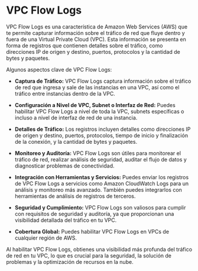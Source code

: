 # VPC Flow Logs

VPC Flow Logs es una característica de Amazon Web Services (AWS) que te permite capturar información sobre el tráfico de red que fluye dentro y fuera de una Virtual Private Cloud (VPC). Esta información se presenta en forma de registros que contienen detalles sobre el tráfico, como direcciones IP de origen y destino, puertos, protocolos y la cantidad de bytes y paquetes.

Algunos aspectos clave de VPC Flow Logs:

- **Captura de Tráfico:** VPC Flow Logs captura información sobre el tráfico de red que ingresa y sale de las instancias en una VPC, así como el tráfico entre instancias dentro de la VPC.

- **Configuración a Nivel de VPC, Subnet o Interfaz de Red:** Puedes habilitar VPC Flow Logs a nivel de toda la VPC, subnets específicas o incluso a nivel de interfaz de red de una instancia.

- **Detalles de Tráfico:** Los registros incluyen detalles como direcciones IP de origen y destino, puertos, protocolos, tiempo de inicio y finalización de la conexión, y la cantidad de bytes y paquetes.

- **Monitoreo y Auditoría:** VPC Flow Logs son útiles para monitorear el tráfico de red, realizar análisis de seguridad, auditar el flujo de datos y diagnosticar problemas de conectividad.

- **Integración con Herramientas y Servicios:** Puedes enviar los registros de VPC Flow Logs a servicios como Amazon CloudWatch Logs para un análisis y monitoreo más avanzado. También puedes integrarlos con herramientas de análisis de registros de terceros.

- **Seguridad y Cumplimiento:** VPC Flow Logs son valiosos para cumplir con requisitos de seguridad y auditoría, ya que proporcionan una visibilidad detallada del tráfico en tu VPC.

- **Cobertura Global:** Puedes habilitar VPC Flow Logs en VPCs de cualquier región de AWS.

Al habilitar VPC Flow Logs, obtienes una visibilidad más profunda del tráfico de red en tu VPC, lo que es crucial para la seguridad, la solución de problemas y la optimización de recursos en la nube.

